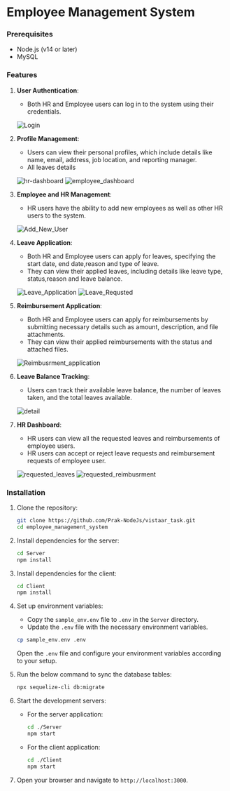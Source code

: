 # Employee Management System

### Prerequisites

- Node.js (v14 or later)
- MySQL


### Features

1. **User Authentication**:
   - Both HR and Employee users can log in to the system using their credentials.

   ![Login](./ApplicationImages/login.png)

2. **Profile Management**:
   - Users can view their personal profiles, which include details like name, email, address, job location, and reporting manager.
   - All leaves details

   ![hr-dashboard](./ApplicationImages/hr_dashboard.png)
   ![employee_dashboard](./ApplicationImages/employee_dashboard.png)
   
3. **Employee and HR Management**:
   - HR users have the ability to add new employees as well as other HR users to the system.

   ![Add_New_User](./ApplicationImages/add_user.png)

4. **Leave Application**:
   - Both HR and Employee users can apply for leaves, specifying the start date, end date,reason and type of leave.
   - They can view their applied leaves, including details like leave type, status,reason and leave balance.

   ![Leave_Application](./ApplicationImages/apply_leave.png)
   ![Leave_Requsted](./ApplicationImages/requested_leaves.png)


5. **Reimbursement Application**:
   - Both HR and Employee users can apply for reimbursements by submitting necessary details such as amount, description, and file attachments.
   - They can view their applied reimbursements with the status and attached files.

   ![Reimbusrment_application](./ApplicationImages/apply_reimbusrment.png)
   

6. **Leave Balance Tracking**:
   - Users can track their available leave balance, the number of leaves taken, and the total leaves available.

   ![detail](./ApplicationImages/employee_dashboard.png)

7. **HR Dashboard**:
   - HR users can view all the requested leaves and reimbursements of employee users.
   - HR users can accept or reject leave requests and reimbursement requests of employee user.

   ![requested_leaves](./ApplicationImages/leaveRequest.png)
   ![requested_reimbusrment](./ApplicationImages/reimbursmentrequests.png)


### Installation

1. Clone the repository:
    ```bash
    git clone https://github.com/Prak-NodeJs/vistaar_task.git
    cd employee_management_system
    ```

2. Install dependencies for the server:
    ```bash
    cd Server
    npm install
    ```

3. Install dependencies for the client:
    ```bash
    cd Client
    npm install
    ```

4. Set up environment variables:
    - Copy the `sample_env.env` file to `.env` in the `Server` directory.
    - Update the `.env` file with the necessary environment variables.

    ```bash
    cp sample_env.env .env
    ```

    Open the `.env` file and configure your environment variables according to your setup.

5. Run the below command to sync the database tables:

    ```bash
   npx sequelize-cli db:migrate
    ```

6. Start the development servers:
    - For the server application:
      ```bash
      cd ./Server
      npm start
      ```
    - For the client application:
      ```bash
      cd ./Client
      npm start
      ```
  
7. Open your browser and navigate to `http://localhost:3000`.
